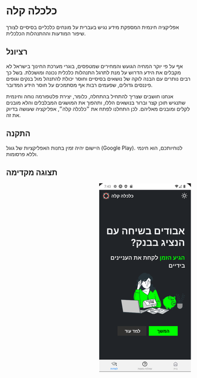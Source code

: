 # כלכלה קלה

<p>אפליקציה חינמית המספקת מידע נגיש בעברית על מונחים כלכליים בסיסיים לצורך שיפור המודעות וההתנהלות הכלכלית.
</p>

## רציונל

<p> 
אף על פי יוקר המחיה הגועש והמחירים שמטפסים, בוגרי מערכת החינוך בישראל לא מקבלים את הידע הדרוש על מנת לתרגל התנהלות כלכלית נכונה ומושכלת. בשל כך רבים נותרים עם הבנה לוקה של נושאים בסיסיים וחוסר יכולת להתנהל מול בנקים וגופים פיננסים גדולים, שפעמים רבות אף מסתמכים על חוסר הידע המדובר. 
</p>
<p>
אנחנו חושבים שצריך להתחיל בהתחלה, כלומר, יצירת פלטפורמה נוחה וחינמית שתנגיש תוכן קצר וברור בנושאים הללו, ותהפוך את המושגים המבלבלים והלא מובנים לקלים ומובנים מאליהם. לכן התחלנו לפתח את ״כלכלה קלה״, אפליקציה שעושה בדיוק את זה.
</p>

## התקנה

<p>
היישום יהיה זמין בחנות האפליקציות של גוגל (Google Play). לנוחיותכם, הוא חינמי וללא פרסומות.
</p>

## תצוגה מקדימה

<div >
<img src="./screenshots/preview.png" alt="תצוגה מקדימה של היישום"
align="right" height="80%" 
width=250
max-height=500
 />
